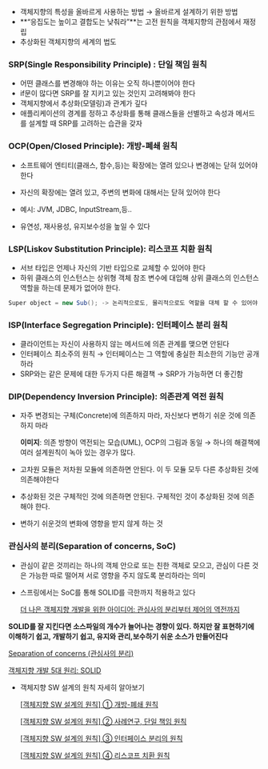 - 객체지향의 특성을 올바르게 사용하는 방법 → 올바르게 설계하기 위한 방법
- **“응집도는 높이고 결합도는 낮춰라”**는 고전 원칙을 객체지향의 관점에서 재정립
- 추상화된 객체지향의 세계의 법도

### **SRP**(Single Responsibility Principle) : 단일 책임 원칙

- 어떤 클래스를 변경해야 하는 이유는 오직 하나뿐이어야 한다
- if문이 많다면 SRP를 잘 지키고 있는 것인지 고려해봐야 한다
- 객체지향에서  추상화(모델링)과 관계가 깊다
- 애플리케이션의 경계를 정하고 추상화를 통해 클래스들을 선별하고 속성과 메서드를 설계할 때 SRP를 고려하는 습관을 갖자

### **OCP**(Open/Closed Principle): 개방-폐쇄 원칙

- 소프트웨어 엔티티(클래스, 함수,등)는 확장에는 열려 있으나 변경에는 닫혀 있어야 한다
- 자신의 확장에는 열려 있고, 주변의 변화에 대해서는 닫혀 있어야 한다

- 예시: JVM, JDBC, InputStream,등..
- 유연성, 재사용성, 유지보수성을 높일 수 있다

### **LSP**(Liskov Substitution Principle): 리스코프 치환 원칙

- 서브 타입은 언제나 자신의 기반 타입으로 교체할 수 있어야 한다
- 하위 클래스의 인스턴스는 상위형 객체 참조 변수에 대입해 상위 클래스의 인스턴스 역할을 하는데 문제가 없어야 한다.

```java
Super object = new Sub(); -> 논리적으로도, 물리적으로도 역할을 대체 할 수 있어야 한다는 의미
```

### **ISP**(Interface Segregation Principle): 인터페이스 분리 원칙

- 클라이언트는 자신이 사용하지 않는 메서드에 의존 관계를 맺으면 안된다
- 인터페이스 최소주의 원칙 → 인터페이스는 그 역할에 충실한 최소한의 기능만 공개하라
- SRP와는 같은 문제에 대한 두가지 다른 해결책 → SRP가 가능하면 더 좋긴함

### **DIP**(Dependency Inversion Principle): 의존관계 역전 원칙

- 자주 변경되는 구체(Concrete)에 의존하지 마라, 자신보다 변하기 쉬운 것에 의존하지 마라

  **이미지**: 의존 방향이 역전되는 모습(UML), OCP의 그림과 동일 →  하나의 해결책에 여러 설계원칙이 녹아 있는 경우가 많다.

- 고차원 모듈은 저차원 모듈에 의존하면 안된다. 이 두 모듈 모두 다른 추상화된 것에 의존해야한다
- 추상화된 것은 구체적인 것에 의존하면 안된다. 구체적인 것이 추상화된 것에 의존해야 한다.
- 변하기 쉬운것의 변화에 영향을 받지 않게 하는 것

### 관심사의 분리(Separation of concerns, SoC)

- 관심이 같은 것끼리는 하나의 객체 안으로 또는 친한 객체로 모으고, 관심이 다른 것은 가능한 따로 떨어져 서로 영향을 주지 않도록 분리하라는 의미
- 스프링에서는 SoC를 통해 SOLID를 극한까지 적용하고 있다

  [더 나은 객체지향 개발을 위한 아이디어: 관심사의 분리부터 제어의 역전까지](https://teamdable.github.io/techblog/SoC-to-IoC)


**SOLID를 잘 지킨다면 소스파일의 개수가 늘어나는 경향이 있다. 하지만 잘 표현하기에 이해하기 쉽고, 개발하기 쉽고, 유지와 관리,보수하기 쉬운 소스가 만들어진다**

[Separation of concerns (관심사의 분리)](https://kaki104.tistory.com/725)

[객체지향 개발 5대 원리: SOLID](https://www.nextree.co.kr/p6960/)

- 객체지향 SW 설계의 원칙 자세히 알아보기

  [[객체지향 SW 설계의 원칙] ① 개방-폐쇄 원칙](https://zdnet.co.kr/view/?no=00000039134727)

  [[객체지향 SW 설계의 원칙] ② 사례연구, 단일 책임 원칙](https://zdnet.co.kr/view/?no=00000039135552)

  [[객체지향 SW 설계의 원칙] ③ 인터페이스 분리의 원칙](https://zdnet.co.kr/view/?no=00000039139151)

  [[객체지향 SW 설계의 원칙] ④ 리스코프 치환 원칙](https://zdnet.co.kr/view/?no=00000039137043)